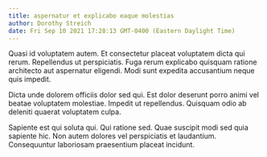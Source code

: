 ```yaml
---
title: aspernatur et explicabo eaque molestias
author: Dorothy Streich
date: Fri Sep 10 2021 17:28:13 GMT-0400 (Eastern Daylight Time)
---
```

Quasi id voluptatem autem. Et consectetur placeat voluptatem dicta qui rerum. Repellendus ut perspiciatis. Fuga rerum explicabo quisquam ratione architecto aut aspernatur eligendi. Modi sunt expedita accusantium neque quis impedit.

 Dicta unde dolorem officiis dolor sed qui. Est dolor deserunt porro animi vel beatae voluptatem molestiae. Impedit ut repellendus. Quisquam odio ab deleniti quaerat voluptatem culpa.

 Sapiente est qui soluta qui. Qui ratione sed. Quae suscipit modi sed quia sapiente hic. Non autem dolores vel perspiciatis et laudantium. Consequuntur laboriosam praesentium placeat incidunt.